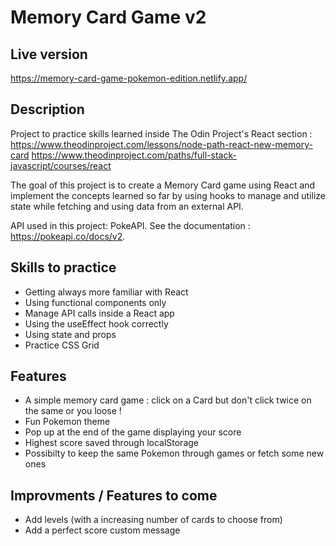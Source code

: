 # Memory Card Game v2

## Live version

https://memory-card-game-pokemon-edition.netlify.app/

## Description

Project to practice skills learned inside The Odin Project's React section : 
https://www.theodinproject.com/lessons/node-path-react-new-memory-card
https://www.theodinproject.com/paths/full-stack-javascript/courses/react

The goal of this project is to create a Memory Card game using React and implement the concepts learned so far by using hooks to manage and utilize state while fetching and using data from an external API.

API used in this project: PokeAPI. See the documentation : https://pokeapi.co/docs/v2.

## Skills to practice

- Getting always more familiar with React
- Using functional components only
- Manage API calls inside a React app
- Using the useEffect hook correctly
- Using state and props
- Practice CSS Grid

## Features

- A simple memory card game : click on a Card but don't click twice on the same or you loose !
- Fun Pokemon theme
- Pop up at the end of the game displaying your score
- Highest score saved through localStorage
- Possibilty to keep the same Pokemon through games or fetch some new ones

## Improvments / Features to come

- Add levels (with a increasing number of cards to choose from)
- Add a perfect score custom message